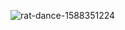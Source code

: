 <div align="left">
  
  ![rat-dance-1588351224](https://github.com/user-attachments/assets/d3e27404-3469-4cad-903d-b26430f5b81a)

  <br>
</div>

